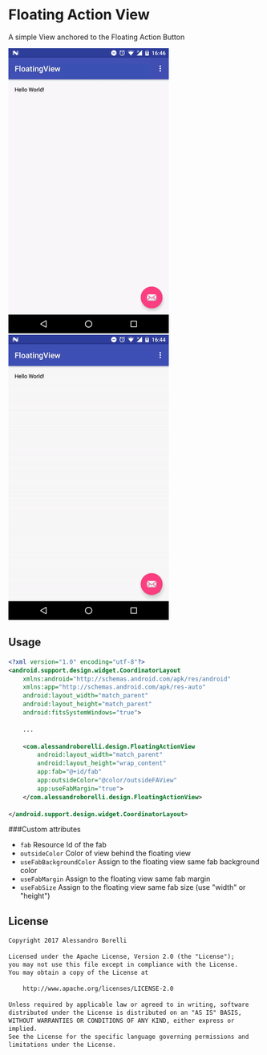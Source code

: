 # Floating Action View
A simple View anchored to the Floating Action Button

![Sample](https://github.com/br00/android-floating-action-view/blob/master/screenshots/floating_view_2.gif)![Sample](https://github.com/br00/android-floating-action-view/blob/master/screenshots/floating_view_3.gif)

## Usage

```xml
<?xml version="1.0" encoding="utf-8"?>
<android.support.design.widget.CoordinatorLayout
    xmlns:android="http://schemas.android.com/apk/res/android"
    xmlns:app="http://schemas.android.com/apk/res-auto"
    android:layout_width="match_parent"
    android:layout_height="match_parent"
    android:fitsSystemWindows="true">

    ...

    <com.alessandroborelli.design.FloatingActionView
        android:layout_width="match_parent"
        android:layout_height="wrap_content"
        app:fab="@+id/fab"
        app:outsideColor="@color/outsideFAView"
        app:useFabMargin="true">
    </com.alessandroborelli.design.FloatingActionView>

</android.support.design.widget.CoordinatorLayout>
```
###Custom attributes

- `fab` Resource Id of the fab
- `outsideColor` Color of view behind the floating view 
- `useFabBackgroundColor` Assign to the floating view same fab background color
- `useFabMargin` Assign to the floating view same fab margin
- `useFabSize` Assign to the floating view same fab size (use "width" or "height")

## License

    Copyright 2017 Alessandro Borelli

    Licensed under the Apache License, Version 2.0 (the "License");
    you may not use this file except in compliance with the License.
    You may obtain a copy of the License at

        http://www.apache.org/licenses/LICENSE-2.0

    Unless required by applicable law or agreed to in writing, software
    distributed under the License is distributed on an "AS IS" BASIS,
    WITHOUT WARRANTIES OR CONDITIONS OF ANY KIND, either express or implied.
    See the License for the specific language governing permissions and
    limitations under the License.
